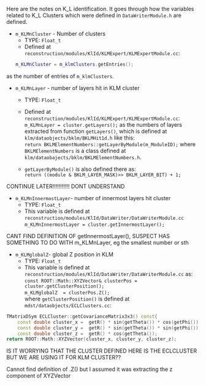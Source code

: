 Here are the notes on K_L identification. It goes through how the variables related to K_L Clusters which were defined in ```DataWriterModule.h``` are defined.

* ```m_KLMnCluster``` - Number of clusters  
  - TYPE: ```Float_t```
  - Defined at ```reconstruction/modules/KlId/KLMExpert/KLMExpertModule.cc```:  
   ```cpp
   m_KLMnCluster = m_klmClusters.getEntries();
   ```  
as the number of entries of ```m_klmClusters```.

* ```m_KLMnLayer``` - number of layers hit in KLM cluster
  - TYPE: ```Float_t```
  - Defined at ```reconstruction/modules/KlId/KLMExpert/KLMExpertModule.cc```:
&nbsp;&nbsp;&nbsp;&nbsp; ```m_KLMnLayer = cluster.getLayers();```
as the numbers of layers extracted from function ```getLayers()```, which is defined at ```klm/dataobjects/bklm/BKLMHit1d.h``` like this:  
```return BKLMElementNumbers::getLayerByModule(m_ModuleID);```
where ```BKLMElementNumbers``` is a class defined at
```klm/dataobajects/bklm/BKLMElementNumbers.h```.  

  - ```getLayerByModule()``` is also defined there as:  
```return ((module & BKLM_LAYER_MASK)>> BKLM_LAYER_BIT) + 1;```

CONTINUE LATER!!!!!!!!!!! DONT UNDERSTAND


* ```m_KLMnInnermostLayer```- number of innermost layers hit cluster
  - TYPE: ```Float_t```
  - This variable is defined at ```reconstruction/modules/KlId/DataWriter/DataWriterModule.cc```
```m_KLMnInnermostLayer = cluster.getInnermostLayer();```

CANT FIND DEFINITION OF getInnermostLayer(), SUSPECT HAS SOMETHING TO DO WITH m\_KLMnLayer, eg the smallest number or sth

    
* ```m_KLMglobalZ```- global Z position in KLM
  - TYPE: ```Float_t```
  - This variable is defined at ```reconstruction/modules/KlId/DataWriter/DataWriterModule.cc``` as:
```const ROOT::Math::XYZVector& clusterPos = cluster.getClusterPosition();```  
```m_KLMglobalZ  = clusterPos.Z();```  
where ```getClusterPosition()``` is defined at ```mdst/dataobjects/ECLClusters.cc```:  
```cpp
TMatrixDSym ECLCluster::getCovarianceMatrix3x3() const{ 
    const double cluster_x =  getR() * sin(getTheta()) * cos(getPhi())
    const double cluster_y =  getR() * sin(getTheta()) * sin(getPhi());  
    const double cluster_z =  getR() * cos(getTheta());
return ROOT::Math::XYZVector(cluster_x, cluster_y, cluster_z);
```  

IS IT WORRYING THAT THE CLUSTER DEFINED HERE IS THE ECLCLUSTER BUT WE ARE USING IT FOR KLM CLUSTER??

Cannot find definition of .Z() but I assumed it was extracting the z component of XYZVector






